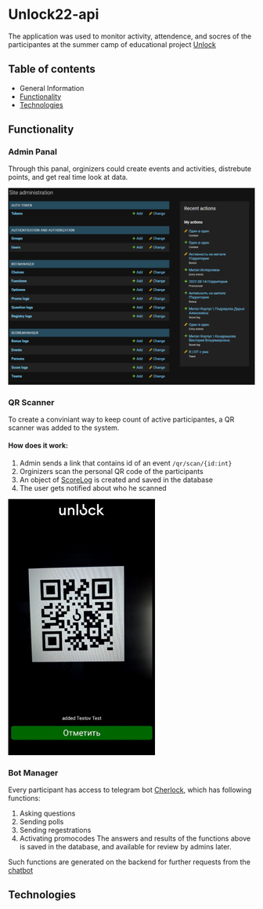 # Unlock22-api
The application was used to monitor activity, attendence, and socres of the participantes at the summer camp of educational project [Unlock](https://vk.com/unlock_shift)

## Table of contents
* General Information
* [Functionality](#functionality)
* [Technologies](#technologies)

## Functionality
### Admin Panal
Through this panal, orginizers could create events and activities, distrebute points, and get real time look at data.

<img src="./images/admin_panal.png" alt="drawing" width="600"/>

### QR Scanner 
To create a conviniant way to keep count of active participantes, a QR scanner was added to the system. 
#### How does it work: 
1. Admin sends a link that contains id of an event `/qr/scan/{id:int}`
2. Orginizers scan the personal QR code of the participants
3. An object of [ScoreLog]() is created and saved in the database
4. The user gets notified about who he scanned
<img src="./images/qr_scanner.jpeg" alt="drawing" width="300"/>

### Bot Manager
Every participant has access to telegram bot [Cherlock](), which has following functions:
1. Asking questions
2. Sending polls 
3. Sending regestrations
4. Activating promocodes
The answers and results of the functions above is saved in the database, and available for review by admins later. 

Such functions are generated on the backend for further requests from the [chatbot]()   

## Technologies
